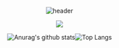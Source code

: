 <div align="center">

![header](https://capsule-render.vercel.app/api?type=waving&color=0:009FFF,100:ec2F4B&height=300&section=header&text=Hi%20there%20👋&fontColor=ffffff&animation=twinkling&fontSize=120)

<a href="https://www.instagram.com/control_record/?hl=ko">
    <img 
        src="http://img.shields.io/badge/-Instagram-E4405F?style=flat&logo=Instagram&logoColor=FFFFFF&link=https://www.instagram.com/control_record/?hl=ko"
        style="height : auto; margin-left : 10px; margin-right : 10px;"/>
</a>

![Anurag's github stats](https://github-readme-stats.vercel.app/api?username=kkiing&show_icons=true&theme=tokyonight)![Top Langs](https://github-readme-stats.vercel.app/api/top-langs/?username=kkiing&layout=compact&theme=tokyonight)

</div>
